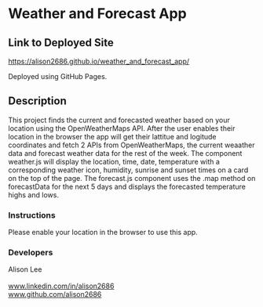 # Weather and Forecast App

## Link to Deployed Site

https://alison2686.github.io/weather_and_forecast_app/

Deployed using GitHub Pages.

## Description

This project finds the current and forecasted weather based on your location using the OpenWeatherMaps API. After the user enables their location in the browser the app will get their lattitue and logitude coordinates and fetch 2 APIs from OpenWeatherMaps, the current weaather data and forecast weather data for the rest of the week. The component weather.js will display the location, time, date, temperature with a corresponding weather icon, humidity, sunrise and sunset times on a card on the top of the page. The forecast.js component uses the .map method on forecastData for the next 5 days and displays the forecasted temperature highs and lows.

### Instructions

Please enable your location in the browser to use this app.

### Developers

Alison Lee  
\
www.linkedin.com/in/alison2686
\
www.github.com/alison2686

